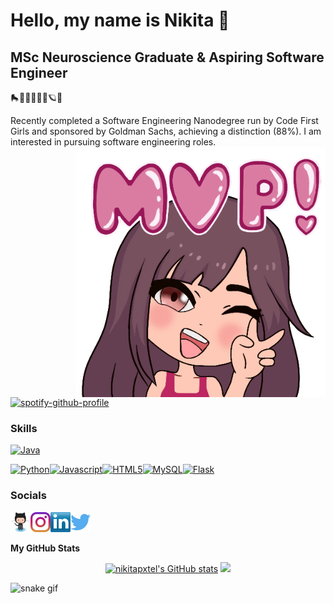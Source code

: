 Hello, my name is Nikita 🌸
=======================

MSc Neuroscience Graduate & Aspiring Software Engineer
-------------------------
🛼🧠👩🏽‍💻🧬🪐🌿

Recently completed a Software Engineering Nanodegree run by Code First Girls and sponsored by Goldman Sachs, achieving a distinction (88%). I am interested in pursuing software engineering roles. <img align="right" width="400" height="400" src=https://github.com/nikitapxtel/nikitapxtel/blob/1bd02b268a0dabb99dffc50c984a2b71bbd373e0/images/MVP-Procreate.png>

[![spotify-github-profile](https://spotify-github-profile.vercel.app/api/view?uid=ptgpsfwdwf7529yw64cs979da&cover_image=true&theme=novatorem&bar_color=b18cfe&bar_color_cover=false)](https://github.com/kittinan/spotify-github-profile)

### Skills
<p align="left"><a href="https://www.java,com/" target="_blank" rel="noreferrer"><img src="https://cdn.jsdelivr.net/gh/devicons/devicon/icons/java/java-original.svg" width="36" height="36" alt="Java" /></a><p align="left"><a href="https://www.python.org/" target="_blank" rel="noreferrer"><img src="https://cdn.jsdelivr.net/gh/devicons/devicon/icons/python/python-original.svg" width="36" height="36" alt="Python" /></a><a href="https://developer.mozilla.org/en-US/docs/Web/JavaScript" target="_blank" rel="noreferrer"><img src="https://cdn.jsdelivr.net/gh/devicons/devicon/icons/javascript/javascript-original.svg" width="36" height="36" alt="Javascript" /></a><a href="https://developer.mozilla.org/en-US/docs/Glossary/HTML5" target="_blank" rel="noreferrer"><img src="https://cdn.jsdelivr.net/gh/devicons/devicon/icons/html5/html5-plain.svg" width="36" height="36" alt="HTML5" /></a><a href="https://www.mysql.com/" target="_blank" rel="noreferrer"><img src="https://cdn.jsdelivr.net/gh/devicons/devicon/icons/mysql/mysql-original.svg" width="36" height="36" alt="MySQL" /></a><a href="https://flask.palletsprojects.com/en/2.0.x/" target="_blank" rel="noreferrer"><img src="https://cdn.jsdelivr.net/gh/devicons/devicon/icons/flask/flask-original.svg" width="36" height="36" alt="Flask" /></a></p> 

### Socials
<p align="left"><a href="https://www.github.com/nikitapxtel" target="_blank" rel="noreferrer"><img src="https://github.com/nikitapxtel/nikitapxtel/blob/6a40c3380cffa7d2cac1cac40a780c4902d5c301/images/Github_Logo.png" width="32" height="32" /></a><a href="http://www.instagram.com/kitacodes" target="_blank" rel="noreferrer"><img src="https://github.com/nikitapxtel/nikitapxtel/blob/3e58c09bbb43eb4ec316680d6f669858015f5326/images/instagram%20logo.png" width="32" height="32" /></a><a href="https://www.linkedin.com/in/nikitapxtel" target="_blank" rel="noreferrer"><img src="https://github.com/nikitapxtel/nikitapxtel/blob/3e58c09bbb43eb4ec316680d6f669858015f5326/images/linkedin.png" width="32" height="32" /></a><a href="https://www.twitter.com/kitacodes" target="_blank" rel="noreferrer"><img src="https://github.com/nikitapxtel/nikitapxtel/blob/3e58c09bbb43eb4ec316680d6f669858015f5326/images/twitter%20logo.png" width="32" height="32" /></a></p>

<b>My GitHub Stats</b>

<p align="center"><a href="http://www.github.com/nikitapxtel"><img src="https://github-readme-stats.vercel.app/api?username=nikitapxtel&show_icons=true&hide=&count_private=true&title_color=ec4899&text_color=ffffff&icon_color=6366f1&bg_color=0f172a&hide_border=true&show_icons=true" alt="nikitapxtel's GitHub stats" /></a>


<img src= "https://github-readme-streak-stats.herokuapp.com?user=nikitapxtel&theme=merko&hide_border=true&date_format=j%20M%5B%20Y%5D&currStreakLabel=EC4899&ring=EC4899&fire=6366F1&sideLabels=EC4899&currStreakNum=FFFFFF&sideNums=6366F1&dates=FFFFFF&background=0F172A">

![snake gif](https://github.com/nikitapxtel/nikitapxtel/blob/1b2782260be25d247202536741ebe114f65a00e2/github-contribution-grid-snake.svg)
